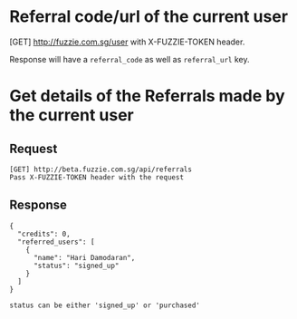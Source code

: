 Referral code/url of the current user
=====================================

[GET] http://fuzzie.com.sg/user with X-FUZZIE-TOKEN header.

Response will have a `referral_code` as well as `referral_url` key.


Get details of the Referrals made by the current user
=====================================================

Request
-------

```
[GET] http://beta.fuzzie.com.sg/api/referrals
Pass X-FUZZIE-TOKEN header with the request
```

Response
--------
```
{
  "credits": 0,
  "referred_users": [
    {
      "name": "Hari Damodaran",
      "status": "signed_up"
    }
  ]
}

status can be either 'signed_up' or 'purchased'
```

